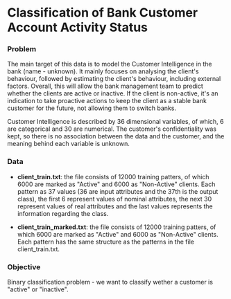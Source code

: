 # Classification of Bank Customer Account Activity Status

### Problem

The main target of this data is to model the Customer Intelligence in the bank (name - unknown). It mainly focuses on analysing the client's behaviour, followed by estimating the client's behaviour, including external factors. Overall, this will allow the bank management team to predict whether the clients are active or inactive. If the client is non-active, it's an indication to take proactive actions to keep the client as a stable bank customer for the future, not allowing them to switch banks.

Customer Intelligence is described by 36 dimensional variables, of which, 6 are categorical and 30 are numerical. The customer's confidentiality was kept, so there is no association between the data and the customer, and the meaning behind each variable is unknown.

### Data

- **client_train.txt**: the file consists of 12000 training patters, of which 6000 are marked as "Active" and 6000 as "Non-Active" clients. Each pattern as 37 values (36 are input attributes and the 37th is the output class), the first 6 represent values of nominal attributes, the next 30 represent values of real attributes and the last values represents the information regarding the class.

- **client_train_marked.txt**: the file consists of 12000 training patters, of which 6000 are marked as "Active" and 6000 as "Non-Active" clients. Each pattern has the same structure as the patterns in the file client_train.txt.

### Objective

Binary classification problem - we want to classify wether a customer is "active" or "inactive".